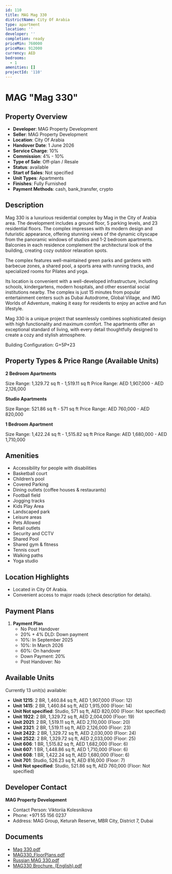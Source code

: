 ```yaml
---
id: 110
title: MAG Mag 330
districtName: City Of Arabia
type: apartment
location: ''
developer: ''
completion: ready
priceMin: 760000
priceMax: 912000
currency: AED
bedrooms:
  - 1
amenities: []
projectId: '110'
---
```


# MAG "Mag 330"

## Property Overview
- **Developer**: MAG Property Development
- **Seller**: MAG Property Development
- **Location**: City Of Arabia
- **Handover Date**: 1 June 2026
- **Service Charge**: 10%
- **Commission**: 4% - 10%
- **Type of Sale**: Off-plan / Resale
- **Status**: available
- **Start of Sales**: Not specified
- **Unit Types**: Apartments
- **Finishes**: Fully Furnished
- **Payment Methods**: cash, bank_transfer, crypto

## Description
Mag 330 is a luxurious residential complex by Mag in the City of Arabia area. The development includes a ground floor, 5 parking levels, and 23 residential floors. The complex impresses with its modern design and futuristic appearance, offering stunning views of the dynamic cityscape from the panoramic windows of studios and 1-2 bedroom apartments. Balconies in each residence complement the architectural look of the building, creating cozy outdoor relaxation spots.

The complex features well-maintained green parks and gardens with barbecue zones, a shared pool, a sports area with running tracks, and specialized rooms for Pilates and yoga.

Its location is convenient with a well-developed infrastructure, including schools, kindergartens, modern hospitals, and other essential social institutions nearby. The complex is just 15 minutes from popular entertainment centers such as Dubai Autodrome, Global Village, and IMG Worlds of Adventure, making it easy for residents to enjoy an active and fun lifestyle.

Mag 330 is a unique project that seamlessly combines sophisticated design with high functionality and maximum comfort. The apartments offer an exceptional standard of living, with every detail thoughtfully designed to create a cozy and stylish atmosphere.

Building Configuration: G+5P+23

## Property Types & Price Range (Available Units)
**2 Bedroom Apartments**

Size Range: 1,329.72 sq ft - 1,519.11 sq ft
Price Range: AED 1,907,000 - AED 2,126,000

**Studio Apartments**

Size Range: 521.86 sq ft - 571 sq ft
Price Range: AED 760,000 - AED 820,000

**1 Bedroom Apartment**

Size Range: 1,422.24 sq ft - 1,515.82 sq ft
Price Range: AED 1,680,000 - AED 1,710,000

## Amenities
- Accessibility for people with disabilities
- Basketball court
- Children’s pool
- Covered Parking
- Dining outlets  (coffee houses & restaurants)
- Football field
- Jogging tracks
- Kids Play Area
- Landscaped park
- Leisure areas
- Pets Allowed
- Retail outlets
- Security and CCTV
- Shared Pool
- Shared gym & fitness
- Tennis court
- Walking paths
- Yoga studio

## Location Highlights
- Located in City Of Arabia.
- Convenient access to major roads (check description for details).

## Payment Plans
1. **Payment Plan**
   - No Post Handover
   - 20% + 4% DLD: Down payment
   - 10%: In September 2025
   - 10%: In March 2026
   - 60%: On handover
   - Down Payment: 20%
   - Post Handover: No

## Available Units
Currently 13 unit(s) available:
- **Unit 1215**: 2 BR, 1,460.84 sq ft, AED 1,907,000 (Floor: 12)
- **Unit 1415**: 2 BR, 1,460.84 sq ft, AED 1,915,000 (Floor: 14)
- **Unit Not specified**: Studio, 571 sq ft, AED 820,000 (Floor: Not specified)
- **Unit 1922**: 2 BR, 1,329.72 sq ft, AED 2,004,000 (Floor: 19)
- **Unit 2021**: 2 BR, 1,519.11 sq ft, AED 2,110,000 (Floor: 20)
- **Unit 2321**: 2 BR, 1,519.11 sq ft, AED 2,126,000 (Floor: 23)
- **Unit 2422**: 2 BR, 1,329.72 sq ft, AED 2,030,000 (Floor: 24)
- **Unit 2522**: 2 BR, 1,329.72 sq ft, AED 2,033,000 (Floor: 25)
- **Unit 606**: 1 BR, 1,515.82 sq ft, AED 1,682,000 (Floor: 6)
- **Unit 607**: 1 BR, 1,448.86 sq ft, AED 1,710,000 (Floor: 6)
- **Unit 608**: 1 BR, 1,422.24 sq ft, AED 1,680,000 (Floor: 6)
- **Unit 701**: Studio, 526.23 sq ft, AED 816,000 (Floor: 7)
- **Unit Not specified**: Studio, 521.86 sq ft, AED 760,000 (Floor: Not specified)

## Developer Contact
**MAG Property Development**
- Contact Person: Viktoriia Kolesnikova
- Phone: +971 55 156 0237
- Address: MAG Group, Keturah Reserve, MBR City, District 7, Dubai

## Documents
- [Mag 330.pdf](https://cdn.geniemap.net/2023/07/06/C4YQ47SK0gYtf2IMQNkQlZn5E8CXxn7GHgvf7Jsx.pdf)
- [MAG330_FloorPlans.pdf](https://cdn.geniemap.net/2023/08/02/PdYL25gtSqZrOMRydVBvw7AQbaXwf9htFic5cOcf.pdf)
- [Russian MAG 330.pdf](https://cdn.geniemap.net/2024/01/07/NluIt8FOvkI0RU8hYS0BwcnB5R05tetnPLXnGLKP.pdf)
- [MAG330 Brochure. (English).pdf](https://cdn.geniemap.net/2024/04/24/6YvMQignM9jjA5gdHejk4CfyWmttf8AWtkfLzG8t.pdf)
